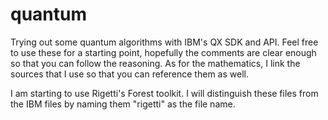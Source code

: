 # quantum
Trying out some quantum algorithms with IBM's QX SDK and API.
Feel free to use these for a starting point, hopefully the comments are clear enough
so that you can follow the reasoning. As for the mathematics, I link the sources that
I use so that you can reference them as well. 

I am starting to use Rigetti's Forest toolkit. I will distinguish these files from the IBM files by naming them "rigetti<NAME>" as the file name.
